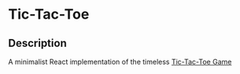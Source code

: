 # Tic-Tac-Toe

## Description

A minimalist React implementation of the timeless <a href="https://mkilicaslan-tic-tac-toe.vercel.app">Tic-Tac-Toe Game</a>
